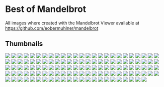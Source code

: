 # Best of Mandelbrot

All images where created with the Mandelbrot Viewer available at https://github.com/eobermuhlner/mandelbrot

## Thumbnails

[![](images/192x120/mandelbrot_2017-07-28T18_08_46.364.png)](images/1920x1200/mandelbrot_2017-07-28T18_08_46.364.png?raw=true)
[![](images/192x120/mandelbrot_2017-07-28T18_13_48.285.png)](images/1920x1200/mandelbrot_2017-07-28T18_13_48.285.png?raw=true)
[![](images/192x120/mandelbrot_2017-07-28T18_15_10.024.png)](images/1920x1200/mandelbrot_2017-07-28T18_15_10.024.png?raw=true)
[![](images/192x120/mandelbrot_2017-07-28T18_17_19.797.png)](images/1920x1200/mandelbrot_2017-07-28T18_17_19.797.png?raw=true)
[![](images/192x120/mandelbrot_2017-07-28T18_19_20.260.png)](images/1920x1200/mandelbrot_2017-07-28T18_19_20.260.png?raw=true)
[![](images/192x120/mandelbrot_2017-07-28T18_21_38.443.png)](images/1920x1200/mandelbrot_2017-07-28T18_21_38.443.png?raw=true)
[![](images/192x120/mandelbrot_2017-07-28T18_23_10.914.png)](images/1920x1200/mandelbrot_2017-07-28T18_23_10.914.png?raw=true)
[![](images/192x120/mandelbrot_2017-07-28T18_23_21.301.png)](images/1920x1200/mandelbrot_2017-07-28T18_23_21.301.png?raw=true)
[![](images/192x120/mandelbrot_2017-07-28T18_26_05.718.png)](images/1920x1200/mandelbrot_2017-07-28T18_26_05.718.png?raw=true)
[![](images/192x120/mandelbrot_2017-07-28T19_17_19.453.png)](images/1920x1200/mandelbrot_2017-07-28T19_17_19.453.png?raw=true)
[![](images/192x120/mandelbrot_2017-07-28T19_19_50.990.png)](images/1920x1200/mandelbrot_2017-07-28T19_19_50.990.png?raw=true)
[![](images/192x120/mandelbrot_2017-07-28T19_21_20.871.png)](images/1920x1200/mandelbrot_2017-07-28T19_21_20.871.png?raw=true)
[![](images/192x120/mandelbrot_2017-07-28T19_44_55.690.png)](images/1920x1200/mandelbrot_2017-07-28T19_44_55.690.png?raw=true)
[![](images/192x120/mandelbrot_2017-07-28T19_45_26.665.png)](images/1920x1200/mandelbrot_2017-07-28T19_45_26.665.png?raw=true)
[![](images/192x120/mandelbrot_2017-07-28T19_46_41.784.png)](images/1920x1200/mandelbrot_2017-07-28T19_46_41.784.png?raw=true)
[![](images/192x120/mandelbrot_2017-07-28T19_47_57.727.png)](images/1920x1200/mandelbrot_2017-07-28T19_47_57.727.png?raw=true)
[![](images/192x120/mandelbrot_2017-07-28T19_48_34.551.png)](images/1920x1200/mandelbrot_2017-07-28T19_48_34.551.png?raw=true)
[![](images/192x120/mandelbrot_2017-07-28T19_50_24.537.png)](images/1920x1200/mandelbrot_2017-07-28T19_50_24.537.png?raw=true)
[![](images/192x120/mandelbrot_2017-07-28T19_51_25.053.png)](images/1920x1200/mandelbrot_2017-07-28T19_51_25.053.png?raw=true)
[![](images/192x120/mandelbrot_2017-07-28T19_53_23.182.png)](images/1920x1200/mandelbrot_2017-07-28T19_53_23.182.png?raw=true)
[![](images/192x120/mandelbrot_2017-07-28T19_54_21.598.png)](images/1920x1200/mandelbrot_2017-07-28T19_54_21.598.png?raw=true)
[![](images/192x120/mandelbrot_2017-07-28T19_54_42.060.png)](images/1920x1200/mandelbrot_2017-07-28T19_54_42.060.png?raw=true)
[![](images/192x120/mandelbrot_2017-07-28T19_55_34.931.png)](images/1920x1200/mandelbrot_2017-07-28T19_55_34.931.png?raw=true)
[![](images/192x120/mandelbrot_2017-07-28T19_56_30.841.png)](images/1920x1200/mandelbrot_2017-07-28T19_56_30.841.png?raw=true)
[![](images/192x120/mandelbrot_2017-07-28T19_58_13.714.png)](images/1920x1200/mandelbrot_2017-07-28T19_58_13.714.png?raw=true)
[![](images/192x120/mandelbrot_2017-07-28T19_58_46.830.png)](images/1920x1200/mandelbrot_2017-07-28T19_58_46.830.png?raw=true)
[![](images/192x120/mandelbrot_2017-07-28T19_59_18.226.png)](images/1920x1200/mandelbrot_2017-07-28T19_59_18.226.png?raw=true)
[![](images/192x120/mandelbrot_2017-07-28T20_00_46.682.png)](images/1920x1200/mandelbrot_2017-07-28T20_00_46.682.png?raw=true)
[![](images/192x120/mandelbrot_2017-07-28T20_05_44.177.png)](images/1920x1200/mandelbrot_2017-07-28T20_05_44.177.png?raw=true)
[![](images/192x120/mandelbrot_2017-07-29T13_30_35.329.png)](images/1920x1200/mandelbrot_2017-07-29T13_30_35.329.png?raw=true)
[![](images/192x120/mandelbrot_2017-07-29T13_31_57.868.png)](images/1920x1200/mandelbrot_2017-07-29T13_31_57.868.png?raw=true)
[![](images/192x120/mandelbrot_2017-07-29T13_34_42.383.png)](images/1920x1200/mandelbrot_2017-07-29T13_34_42.383.png?raw=true)
[![](images/192x120/mandelbrot_2017-07-29T13_35_34.699.png)](images/1920x1200/mandelbrot_2017-07-29T13_35_34.699.png?raw=true)
[![](images/192x120/mandelbrot_2017-07-29T13_35_56.135.png)](images/1920x1200/mandelbrot_2017-07-29T13_35_56.135.png?raw=true)
[![](images/192x120/mandelbrot_2017-07-29T13_37_47.972.png)](images/1920x1200/mandelbrot_2017-07-29T13_37_47.972.png?raw=true)
[![](images/192x120/mandelbrot_2017-07-29T13_39_31.170.png)](images/1920x1200/mandelbrot_2017-07-29T13_39_31.170.png?raw=true)
[![](images/192x120/mandelbrot_2017-07-29T13_39_57.368.png)](images/1920x1200/mandelbrot_2017-07-29T13_39_57.368.png?raw=true)
[![](images/192x120/mandelbrot_2017-07-29T13_40_15.995.png)](images/1920x1200/mandelbrot_2017-07-29T13_40_15.995.png?raw=true)
[![](images/192x120/mandelbrot_2017-07-29T13_43_37.267.png)](images/1920x1200/mandelbrot_2017-07-29T13_43_37.267.png?raw=true)
[![](images/192x120/mandelbrot_2017-07-29T13_44_37.957.png)](images/1920x1200/mandelbrot_2017-07-29T13_44_37.957.png?raw=true)
[![](images/192x120/mandelbrot_2017-07-29T13_45_08.184.png)](images/1920x1200/mandelbrot_2017-07-29T13_45_08.184.png?raw=true)
[![](images/192x120/mandelbrot_2017-07-29T13_45_29.288.png)](images/1920x1200/mandelbrot_2017-07-29T13_45_29.288.png?raw=true)
[![](images/192x120/mandelbrot_2017-07-29T15_42_51.311.png)](images/1920x1200/mandelbrot_2017-07-29T15_42_51.311.png?raw=true)
[![](images/192x120/mandelbrot_2017-07-29T15_45_01.086.png)](images/1920x1200/mandelbrot_2017-07-29T15_45_01.086.png?raw=true)
[![](images/192x120/mandelbrot_2017-07-29T15_45_48.153.png)](images/1920x1200/mandelbrot_2017-07-29T15_45_48.153.png?raw=true)
[![](images/192x120/mandelbrot_2017-07-29T15_46_50.195.png)](images/1920x1200/mandelbrot_2017-07-29T15_46_50.195.png?raw=true)
[![](images/192x120/mandelbrot_2017-07-29T15_48_49.265.png)](images/1920x1200/mandelbrot_2017-07-29T15_48_49.265.png?raw=true)
[![](images/192x120/mandelbrot_2017-07-29T15_49_15.912.png)](images/1920x1200/mandelbrot_2017-07-29T15_49_15.912.png?raw=true)
[![](images/192x120/mandelbrot_2017-08-01T19_04_24.476.png)](images/1920x1200/mandelbrot_2017-08-01T19_04_24.476.png?raw=true)
[![](images/192x120/mandelbrot_2017-08-01T19_05_22.518.png)](images/1920x1200/mandelbrot_2017-08-01T19_05_22.518.png?raw=true)
[![](images/192x120/mandelbrot_2017-08-01T19_06_40.994.png)](images/1920x1200/mandelbrot_2017-08-01T19_06_40.994.png?raw=true)
[![](images/192x120/mandelbrot_2017-08-01T19_07_01.932.png)](images/1920x1200/mandelbrot_2017-08-01T19_07_01.932.png?raw=true)
[![](images/192x120/mandelbrot_2017-08-01T19_07_28.258.png)](images/1920x1200/mandelbrot_2017-08-01T19_07_28.258.png?raw=true)
[![](images/192x120/mandelbrot_2017-08-01T19_08_13.409.png)](images/1920x1200/mandelbrot_2017-08-01T19_08_13.409.png?raw=true)
[![](images/192x120/mandelbrot_2017-08-01T19_09_04.217.png)](images/1920x1200/mandelbrot_2017-08-01T19_09_04.217.png?raw=true)
[![](images/192x120/mandelbrot_2017-08-01T19_09_57.418.png)](images/1920x1200/mandelbrot_2017-08-01T19_09_57.418.png?raw=true)
[![](images/192x120/mandelbrot_2017-08-01T20_04_38.880.png)](images/1920x1200/mandelbrot_2017-08-01T20_04_38.880.png?raw=true)
[![](images/192x120/mandelbrot_2017-08-01T20_05_18.577.png)](images/1920x1200/mandelbrot_2017-08-01T20_05_18.577.png?raw=true)
[![](images/192x120/mandelbrot_2017-08-01T20_06_29.876.png)](images/1920x1200/mandelbrot_2017-08-01T20_06_29.876.png?raw=true)
[![](images/192x120/mandelbrot_2017-08-01T20_07_06.532.png)](images/1920x1200/mandelbrot_2017-08-01T20_07_06.532.png?raw=true)
[![](images/192x120/mandelbrot_2017-08-01T20_29_21.687.png)](images/1920x1200/mandelbrot_2017-08-01T20_29_21.687.png?raw=true)
[![](images/192x120/mandelbrot_2017-08-01T20_29_41.742.png)](images/1920x1200/mandelbrot_2017-08-01T20_29_41.742.png?raw=true)
[![](images/192x120/mandelbrot_2017-08-01T20_31_02.019.png)](images/1920x1200/mandelbrot_2017-08-01T20_31_02.019.png?raw=true)
[![](images/192x120/mandelbrot_2017-08-01T20_31_47.872.png)](images/1920x1200/mandelbrot_2017-08-01T20_31_47.872.png?raw=true)
[![](images/192x120/mandelbrot_2017-08-02T11_40_42.888.png)](images/1920x1200/mandelbrot_2017-08-02T11_40_42.888.png?raw=true)
[![](images/192x120/mandelbrot_2017-08-02T11_45_21.435.png)](images/1920x1200/mandelbrot_2017-08-02T11_45_21.435.png?raw=true)
[![](images/192x120/mandelbrot_2017-08-05T13_25_08.474.png)](images/1920x1200/mandelbrot_2017-08-05T13_25_08.474.png?raw=true)
[![](images/192x120/mandelbrot_2017-08-05T13_26_20.312.png)](images/1920x1200/mandelbrot_2017-08-05T13_26_20.312.png?raw=true)
[![](images/192x120/mandelbrot_2017-08-05T13_34_19.663.png)](images/1920x1200/mandelbrot_2017-08-05T13_34_19.663.png?raw=true)
[![](images/192x120/mandelbrot_2017-08-05T13_36_04.553.png)](images/1920x1200/mandelbrot_2017-08-05T13_36_04.553.png?raw=true)
[![](images/192x120/mandelbrot_2017-08-05T13_37_25.359.png)](images/1920x1200/mandelbrot_2017-08-05T13_37_25.359.png?raw=true)
[![](images/192x120/mandelbrot_2017-08-05T13_38_30.017.png)](images/1920x1200/mandelbrot_2017-08-05T13_38_30.017.png?raw=true)
[![](images/192x120/mandelbrot_2017-08-05T13_40_35.454.png)](images/1920x1200/mandelbrot_2017-08-05T13_40_35.454.png?raw=true)
[![](images/192x120/mandelbrot_2017-08-05T13_41_25.664.png)](images/1920x1200/mandelbrot_2017-08-05T13_41_25.664.png?raw=true)
[![](images/192x120/mandelbrot_2017-08-05T13_43_40.570.png)](images/1920x1200/mandelbrot_2017-08-05T13_43_40.570.png?raw=true)
[![](images/192x120/mandelbrot_2017-08-05T13_44_58.564.png)](images/1920x1200/mandelbrot_2017-08-05T13_44_58.564.png?raw=true)
[![](images/192x120/mandelbrot_2017-08-05T13_47_48.259.png)](images/1920x1200/mandelbrot_2017-08-05T13_47_48.259.png?raw=true)
[![](images/192x120/mandelbrot_2017-08-06T12_54_27.216.png)](images/1920x1200/mandelbrot_2017-08-06T12_54_27.216.png?raw=true)
[![](images/192x120/mandelbrot_2017-08-06T12_55_05.857.png)](images/1920x1200/mandelbrot_2017-08-06T12_55_05.857.png?raw=true)
[![](images/192x120/mandelbrot_2017-08-06T12_56_50.547.png)](images/1920x1200/mandelbrot_2017-08-06T12_56_50.547.png?raw=true)
[![](images/192x120/mandelbrot_2017-08-06T16_39_51.400.png)](images/1920x1200/mandelbrot_2017-08-06T16_39_51.400.png?raw=true)
[![](images/192x120/mandelbrot_2017-08-06T16_44_59.274.png)](images/1920x1200/mandelbrot_2017-08-06T16_44_59.274.png?raw=true)
[![](images/192x120/mandelbrot_2017-08-06T16_49_05.430.png)](images/1920x1200/mandelbrot_2017-08-06T16_49_05.430.png?raw=true)
[![](images/192x120/mandelbrot_2017-08-06T16_50_04.262.png)](images/1920x1200/mandelbrot_2017-08-06T16_50_04.262.png?raw=true)
[![](images/192x120/mandelbrot_2017-08-06T21_25_10.046.png)](images/1920x1200/mandelbrot_2017-08-06T21_25_10.046.png?raw=true)
[![](images/192x120/mandelbrot_2017-08-06T21_25_46.498.png)](images/1920x1200/mandelbrot_2017-08-06T21_25_46.498.png?raw=true)
[![](images/192x120/mandelbrot_2017-08-06T21_27_51.553.png)](images/1920x1200/mandelbrot_2017-08-06T21_27_51.553.png?raw=true)
[![](images/192x120/mandelbrot_2017-08-06T21_29_24.078.png)](images/1920x1200/mandelbrot_2017-08-06T21_29_24.078.png?raw=true)
[![](images/192x120/mandelbrot_2017-08-06T21_32_29.648.png)](images/1920x1200/mandelbrot_2017-08-06T21_32_29.648.png?raw=true)
[![](images/192x120/mandelbrot_2017-08-06T21_33_31.209.png)](images/1920x1200/mandelbrot_2017-08-06T21_33_31.209.png?raw=true)
[![](images/192x120/mandelbrot_2017-08-06T21_40_17.270.png)](images/1920x1200/mandelbrot_2017-08-06T21_40_17.270.png?raw=true)
[![](images/192x120/mandelbrot_2017-08-06T21_51_19.984.png)](images/1920x1200/mandelbrot_2017-08-06T21_51_19.984.png?raw=true)
[![](images/192x120/mandelbrot_2017-08-06T21_52_20.826.png)](images/1920x1200/mandelbrot_2017-08-06T21_52_20.826.png?raw=true)
[![](images/192x120/mandelbrot_2017-08-06T21_53_38.391.png)](images/1920x1200/mandelbrot_2017-08-06T21_53_38.391.png?raw=true)
[![](images/192x120/mandelbrot_2017-08-06T21_54_46.061.png)](images/1920x1200/mandelbrot_2017-08-06T21_54_46.061.png?raw=true)
[![](images/192x120/mandelbrot_2017-08-06T21_56_37.564.png)](images/1920x1200/mandelbrot_2017-08-06T21_56_37.564.png?raw=true)
[![](images/192x120/mandelbrot_2017-08-06T21_57_54.142.png)](images/1920x1200/mandelbrot_2017-08-06T21_57_54.142.png?raw=true)
[![](images/192x120/mandelbrot_2017-08-06T22_00_10.201.png)](images/1920x1200/mandelbrot_2017-08-06T22_00_10.201.png?raw=true)
[![](images/192x120/mandelbrot_2017-08-06T22_00_49.016.png)](images/1920x1200/mandelbrot_2017-08-06T22_00_49.016.png?raw=true)
[![](images/192x120/mandelbrot_2017-08-06T22_02_27.696.png)](images/1920x1200/mandelbrot_2017-08-06T22_02_27.696.png?raw=true)
[![](images/192x120/mandelbrot_2017-08-06T22_09_09.187.png)](images/1920x1200/mandelbrot_2017-08-06T22_09_09.187.png?raw=true)
[![](images/192x120/mandelbrot_2017-08-06T22_10_10.469.png)](images/1920x1200/mandelbrot_2017-08-06T22_10_10.469.png?raw=true)
[![](images/192x120/mandelbrot_2017-08-06T22_12_30.937.png)](images/1920x1200/mandelbrot_2017-08-06T22_12_30.937.png?raw=true)
[![](images/192x120/mandelbrot_2017-08-06T22_13_18.244.png)](images/1920x1200/mandelbrot_2017-08-06T22_13_18.244.png?raw=true)
[![](images/192x120/mandelbrot_2017-08-06T22_14_56.035.png)](images/1920x1200/mandelbrot_2017-08-06T22_14_56.035.png?raw=true)
[![](images/192x120/mandelbrot_2017-08-06T22_22_24.236.png)](images/1920x1200/mandelbrot_2017-08-06T22_22_24.236.png?raw=true)
[![](images/192x120/mandelbrot_2017-08-06T22_23_40.539.png)](images/1920x1200/mandelbrot_2017-08-06T22_23_40.539.png?raw=true)
[![](images/192x120/mandelbrot_2017-08-06T22_57_14.648.png)](images/1920x1200/mandelbrot_2017-08-06T22_57_14.648.png?raw=true)
[![](images/192x120/mandelbrot_2017-08-06T22_58_47.412.png)](images/1920x1200/mandelbrot_2017-08-06T22_58_47.412.png?raw=true)
[![](images/192x120/mandelbrot_2017-08-06T23_00_01.311.png)](images/1920x1200/mandelbrot_2017-08-06T23_00_01.311.png?raw=true)
[![](images/192x120/mandelbrot_2017-08-06T23_01_04.974.png)](images/1920x1200/mandelbrot_2017-08-06T23_01_04.974.png?raw=true)
[![](images/192x120/mandelbrot_2017-08-06T23_01_56.752.png)](images/1920x1200/mandelbrot_2017-08-06T23_01_56.752.png?raw=true)
[![](images/192x120/mandelbrot_2017-08-06T23_16_03.890.png)](images/1920x1200/mandelbrot_2017-08-06T23_16_03.890.png?raw=true)
[![](images/192x120/mandelbrot_2017-08-06T23_16_38.257.png)](images/1920x1200/mandelbrot_2017-08-06T23_16_38.257.png?raw=true)
[![](images/192x120/mandelbrot_2017-08-06T23_18_33.708.png)](images/1920x1200/mandelbrot_2017-08-06T23_18_33.708.png?raw=true)
[![](images/192x120/mandelbrot_2017-08-06T23_19_38.420.png)](images/1920x1200/mandelbrot_2017-08-06T23_19_38.420.png?raw=true)
[![](images/192x120/mandelbrot_2017-08-06T23_21_37.170.png)](images/1920x1200/mandelbrot_2017-08-06T23_21_37.170.png?raw=true)
[![](images/192x120/mandelbrot_2017-08-06T23_22_12.403.png)](images/1920x1200/mandelbrot_2017-08-06T23_22_12.403.png?raw=true)
[![](images/192x120/mandelbrot_2017-08-07T07_18_09.822.png)](images/1920x1200/mandelbrot_2017-08-07T07_18_09.822.png?raw=true)
[![](images/192x120/mandelbrot_2017-08-07T07_19_13.374.png)](images/1920x1200/mandelbrot_2017-08-07T07_19_13.374.png?raw=true)
[![](images/192x120/mandelbrot_2017-08-07T07_20_19.513.png)](images/1920x1200/mandelbrot_2017-08-07T07_20_19.513.png?raw=true)
[![](images/192x120/mandelbrot_2017-08-07T07_26_49.956.png)](images/1920x1200/mandelbrot_2017-08-07T07_26_49.956.png?raw=true)
[![](images/192x120/mandelbrot_2017-08-07T07_29_56.865.png)](images/1920x1200/mandelbrot_2017-08-07T07_29_56.865.png?raw=true)
